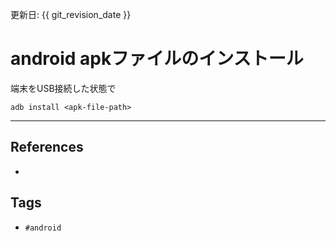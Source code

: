 更新日: {{ git_revision_date }}

# android apkファイルのインストール
端末をUSB接続した状態で
```
adb install <apk-file-path>
```

---
## References
- 

## Tags
- `#android`